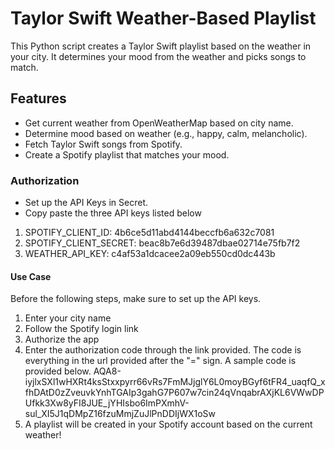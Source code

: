 # Taylor Swift Weather-Based Playlist

This Python script creates a Taylor Swift playlist based on the weather in your city. It determines your mood from the weather and picks songs to match.

## Features

- Get current weather from OpenWeatherMap based on city name.
- Determine mood based on weather (e.g., happy, calm, melancholic).
- Fetch Taylor Swift songs from Spotify.
- Create a Spotify playlist that matches your mood.

### Authorization 
- Set up the API Keys in Secret.
- Copy paste the three API keys listed below
1. SPOTIFY_CLIENT_ID: 4b6ce5d11abd4144beccfb6a632c7081
2. SPOTIFY_CLIENT_SECRET: beac8b7e6d39487dbae02714e75fb7f2
3. WEATHER_API_KEY: c4af53a1dcacee2a09eb550cd0dc443b

#### Use Case
Before the following steps, make sure to set up the API keys.
1. Enter your city name
2. Follow the Spotify login link
3. Authorize the app
4. Enter the authorization code through the link provided. The code is everything in the url provided after the "=" sign. A sample code is provided below.
AQA8-iyjlxSXl1wHXRt4ksStxxpyrr66vRs7FmMJjglY6L0moyBGyf6tFR4_uaqfQ_xfhDAtD0zZveuvkYnhTGAIp3gahG7P607w7cin24qVnqabrAXjKL6VWwDPUfkk3Xw8yFI8JUE_jYHIsbo6ImPXmhV-sul_XI5J1qDMpZ16fzuMmjZuJlPnDDIjWX1oSw
5. A playlist will be created in your Spotify account based on the current weather!